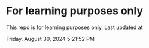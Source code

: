 # For learning purposes only
This repo is for learning purposes only.
Last updated at

Friday, August 30, 2024 5:21:52 PM

